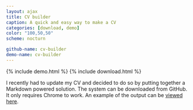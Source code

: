 ```yaml
---
layout: ajax
title: CV builder
caption: A quick and easy way to make a CV
categories: [download, demo]
color: "100,50,50"
scheme: nocturn

github-name: cv-builder
demo-name: cv-builder
---
```


{% include demo.html %}
{% include download.html %}

I recently had to update my CV and decided to do so by putting together a Markdown powered solution. The system can be downloaded from GitHub. It only requires Chrome to work. An example of the output can be [viewed here](https://github.com/torbensko/cv-builder/blob/master/example.pdf?raw=true).
